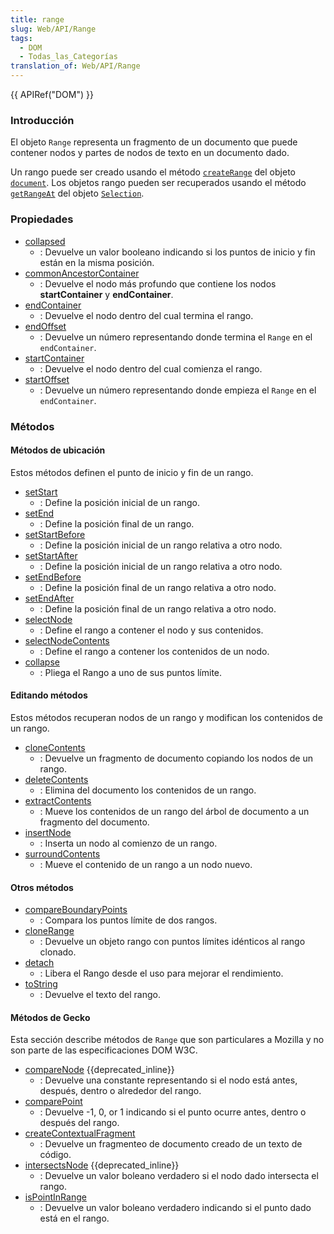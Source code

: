 ```yaml
---
title: range
slug: Web/API/Range
tags:
  - DOM
  - Todas_las_Categorías
translation_of: Web/API/Range
---
```

{{ APIRef("DOM") }}

### Introducción

El objeto `Range` representa un fragmento de un documento que puede contener nodos y partes de nodos de texto en un documento dado.

Un rango puede ser creado usando el método [`createRange`](es/DOM/document.createRange) del objeto [`document`](es/DOM/document). Los objetos rango pueden ser recuperados usando el método [`getRangeAt`](es/DOM/Selection/getRangeAt) del objeto [`Selection`](es/DOM/selection).

### Propiedades

- [collapsed](es/DOM/range.collapsed)
  - : Devuelve un valor booleano indicando si los puntos de inicio y fin están en la misma posición.
- [commonAncestorContainer](es/DOM/range.commonAncestorContainer)
  - : Devuelve el nodo más profundo que contiene los nodos **startContainer** y **endContainer**.
- [endContainer](es/DOM/range.endContainer)
  - : Devuelve el nodo dentro del cual termina el rango.
- [endOffset](es/DOM/range.endOffset)
  - : Devuelve un número representando donde termina el `Range` en el `endContainer`.
- [startContainer](es/DOM/range.startContainer)
  - : Devuelve el nodo dentro del cual comienza el rango.
- [startOffset](es/DOM/range.startOffset)
  - : Devuelve un número representando donde empieza el `Range` en el `endContainer`.

### Métodos

#### Métodos de ubicación

Estos métodos definen el punto de inicio y fin de un rango.

- [setStart](es/DOM/range.setStart)
  - : Define la posición inicial de un rango.
- [setEnd](es/DOM/range.setEnd)
  - : Define la posición final de un rango.
- [setStartBefore](es/DOM/range.setStartBefore)
  - : Define la posición inicial de un rango relativa a otro nodo.
- [setStartAfter](es/DOM/range.setStartAfter)
  - : Define la posición inicial de un rango relativa a otro nodo.
- [setEndBefore](es/DOM/range.setEndBefore)
  - : Define la posición final de un rango relativa a otro nodo.
- [setEndAfter](es/DOM/range.setEndAfter)
  - : Define la posición final de un rango relativa a otro nodo.
- [selectNode](es/DOM/range.selectNode)
  - : Define el rango a contener el nodo y sus contenidos.
- [selectNodeContents](es/DOM/range.selectNodeContents)
  - : Define el rango a contener los contenidos de un nodo.
- [collapse](es/DOM/range.collapse)
  - : Pliega el Rango a uno de sus puntos límite.

#### Editando métodos

Estos métodos recuperan nodos de un rango y modifican los contenidos de un rango.

- [cloneContents](es/DOM/range.cloneContents)
  - : Devuelve un fragmento de documento copiando los nodos de un rango.
- [deleteContents](es/DOM/range.deleteContents)
  - : Elimina del documento los contenidos de un rango.
- [extractContents](es/DOM/range.extractContents)
  - : Mueve los contenidos de un rango del árbol de documento a un fragmento del documento.
- [insertNode](es/DOM/range.insertNode)
  - : Inserta un nodo al comienzo de un rango.
- [surroundContents](es/DOM/range.surroundContents)
  - : Mueve el contenido de un rango a un nodo nuevo.

#### Otros métodos

- [compareBoundaryPoints](es/DOM/range.compareBoundaryPoints)
  - : Compara los puntos límite de dos rangos.
- [cloneRange](es/DOM/range.cloneRange)
  - : Devuelve un objeto rango con puntos límites idénticos al rango clonado.
- [detach](es/DOM/range.detach)
  - : Libera el Rango desde el uso para mejorar el rendimiento.
- [toString](es/DOM/range.toString)
  - : Devuelve el texto del rango.

#### Métodos de Gecko

Esta sección describe métodos de `Range` que son particulares a Mozilla y no son parte de las especificaciones DOM W3C.

- [compareNode](es/DOM/range.compareNode) {{deprecated_inline}}
  - : Devuelve una constante representando si el nodo está antes, después, dentro o alrededor del rango.
- [comparePoint](es/DOM/range.comparePoint)
  - : Devuelve -1, 0, or 1 indicando si el punto ocurre antes, dentro o después del rango.
- [createContextualFragment](es/DOM/range.createContextualFragment)
  - : Devuelve un fragmenteo de documento creado de un texto de código.
- [intersectsNode](es/DOM/range.intersectsNode) {{deprecated_inline}}
  - : Devuelve un valor boleano verdadero si el nodo dado intersecta el rango.
- [isPointInRange](es/DOM/range.isPointInRange)
  - : Devuelve un valor boleano verdadero indicando si el punto dado está en el rango.
